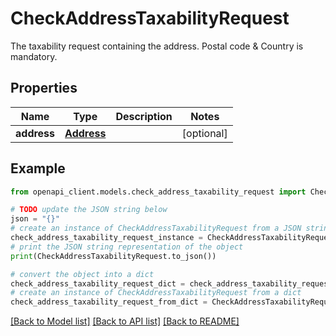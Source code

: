# CheckAddressTaxabilityRequest

The taxability request containing the address. Postal code & Country is mandatory.

## Properties

Name | Type | Description | Notes
------------ | ------------- | ------------- | -------------
**address** | [**Address**](Address.md) |  | [optional] 

## Example

```python
from openapi_client.models.check_address_taxability_request import CheckAddressTaxabilityRequest

# TODO update the JSON string below
json = "{}"
# create an instance of CheckAddressTaxabilityRequest from a JSON string
check_address_taxability_request_instance = CheckAddressTaxabilityRequest.from_json(json)
# print the JSON string representation of the object
print(CheckAddressTaxabilityRequest.to_json())

# convert the object into a dict
check_address_taxability_request_dict = check_address_taxability_request_instance.to_dict()
# create an instance of CheckAddressTaxabilityRequest from a dict
check_address_taxability_request_from_dict = CheckAddressTaxabilityRequest.from_dict(check_address_taxability_request_dict)
```
[[Back to Model list]](../README.md#documentation-for-models) [[Back to API list]](../README.md#documentation-for-api-endpoints) [[Back to README]](../README.md)


